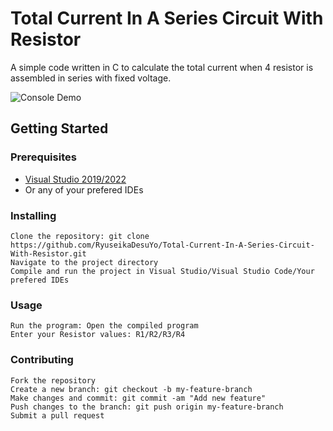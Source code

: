 # Total Current In A Series Circuit With Resistor

A simple code written in C to calculate the total current when 4 resistor is assembled in series with fixed voltage.

![Console Demo](https://via.placeholder.com/640x360?text=Not+Available+Yet)

## Getting Started

### Prerequisites

- [Visual Studio 2019/2022](<https://visualstudio.microsoft.com/downloads/>)
- Or any of your prefered IDEs

### Installing

    Clone the repository: git clone https://github.com/RyuseikaDesuYo/Total-Current-In-A-Series-Circuit-With-Resistor.git 
    Navigate to the project directory
    Compile and run the project in Visual Studio/Visual Studio Code/Your prefered IDEs

### Usage

    Run the program: Open the compiled program
    Enter your Resistor values: R1/R2/R3/R4

### Contributing

    Fork the repository
    Create a new branch: git checkout -b my-feature-branch
    Make changes and commit: git commit -am "Add new feature"
    Push changes to the branch: git push origin my-feature-branch
    Submit a pull request
